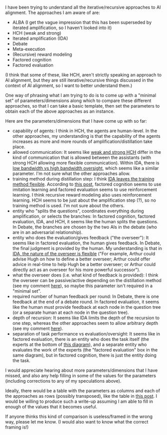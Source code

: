 I have been trying to understand all the iterative/recursive approaches to AI alignment. The approaches I am aware of are:

- ALBA (I get the vague impression that this has been superseded by iterated amplification, so I haven't looked into it)
- HCH (weak and strong)
- Iterated amplification (IDA)
- Debate
- Meta-execution
- (Recursive) reward modeling
- Factored cognition
- Factored evaluation

(I think that some of these, like HCH, aren't strictly speaking an approach to AI alignment, but they are still iterative/recursive things discussed in the context of AI alignment, so I want to better understand them.)

One way of phrasing what I am trying to do is to come up with a "minimal set" of parameters/dimensions along which to compare these different approaches, so that I can take a basic template, then set the parameters to obtain each of the above approaches as an instance.

Here are the parameters/dimensions that I have come up with so far:

- capability of agents: I think in HCH, the agents are human-level. In the other approaches, my understanding is that the capability of the agents increases as more and more rounds of amplification/distillation take place.
- allowed communication: It seems like [weak and strong HCH](https://ai-alignment.com/strong-hch-bedb0dc08d4e) differ in the kind of communication that is allowed between the assistants (with strong HCH allowing more flexible communication). Within IDA, there is [low bandwidth vs high bandwidth oversight](https://www.lesswrong.com/posts/yxzrKb2vFXRkwndQ4/understanding-iterated-distillation-and-amplification-claims), which seems like a similar parameter. I'm not sure what the other approaches allow.
- training method during distillation step: I think [IDA leaves the training method flexible](https://www.lesswrong.com/s/EmDuGeRw749sD3GKd/p/HqLxuZ4LhaFhmAHWk). According to [this post](https://www.lesswrong.com/posts/NTwA3J99RPkgmp6jh/an-62-are-adversarial-examples-caused-by-real-but), factored cognition seems to use imitation learning and factored evaluation seems to use reinforcement learning. I think recursive reward modeling also uses reinforcement learning. HCH seems to be just about the amplification step (?), so no training method is used. I'm not sure about the others.
- entity who "splits the questions", coordinates everything during amplification, or selects the branches: In factored cognition, factored evaluation, IDA, and HCH, it seems like the human splits the questions. In Debate, the branches are chosen by the two AIs in the debate (who are in an adversarial relationship).
- entity who does the evaluation/gives feedback ("the overseer"): It seems like in factored evaluation, the human gives feedback. In Debate, the final judgment is provided by the human. My understanding is that in [IDA, the nature of the overseer is flexible](https://www.lesswrong.com/s/EmDuGeRw749sD3GKd/p/7Hr8t6xwuuxBTqADK) ("For example, Arthur could advise Hugh on how to define a better overseer; Arthur could offer advice in real-time to help Hugh be a better overseer; or Arthur could directly act as an overseer for his more powerful successor").
- what the overseer does (i.e. what kind of feedback is provided): I think the overseer can be passive/active depending on the distillation method (see my comment [here](https://www.lesswrong.com/posts/HqLxuZ4LhaFhmAHWk/iterated-distillation-and-amplification-1#92FzkKHZ9az8dezSH)), so maybe this parameter isn't required in a "minimal set".
- required number of human feedback per round: In Debate, there is one feedback at the end of a debate round. In factored evaluation, it seems like the human must provide feedback at each node in the question tree (or a separate human at each node in the question tree).
- depth of recursion: It seems like IDA limits the depth of the recursion to one step, whereas the other approaches seem to allow arbitrary depth (see my comment [here](https://www.lesswrong.com/posts/Djs38EWYZG8o7JMWY/paul-s-research-agenda-faq#rHc4rSpZzM8jZvdd3)).
- separation of task performance vs evaluation/oversight: It seems like in factored evaluation, there is an entity who does the task itself (the experts at the bottom of [this diagram](https://ought.org/images/presentations/2019-delegation/2019-eag-delegation-web.050.jpeg)), and a separate entity who evaluates the work of the experts (the "factored evaluation" box in the same diagram), but in factored cognition, there is just the entity doing the task.

I would appreciate hearing about more parameters/dimensions that I have missed, and also any help filling in some of the values for the parameters (including corrections to any of my speculations above).

Ideally, there would be a table with the parameters as columns and each of the approaches as rows (possibly transposed), like the table in [this post](https://www.lesswrong.com/posts/bnY3L48TtDrKTzGRb/ai-safety-success-stories). I would be willing to produce such a write-up assuming I am able to fill in enough of the values that it becomes useful.

If anyone thinks this kind of comparison is useless/framed in the wrong way, please let me know. (I would also want to know what the correct framing is!)
